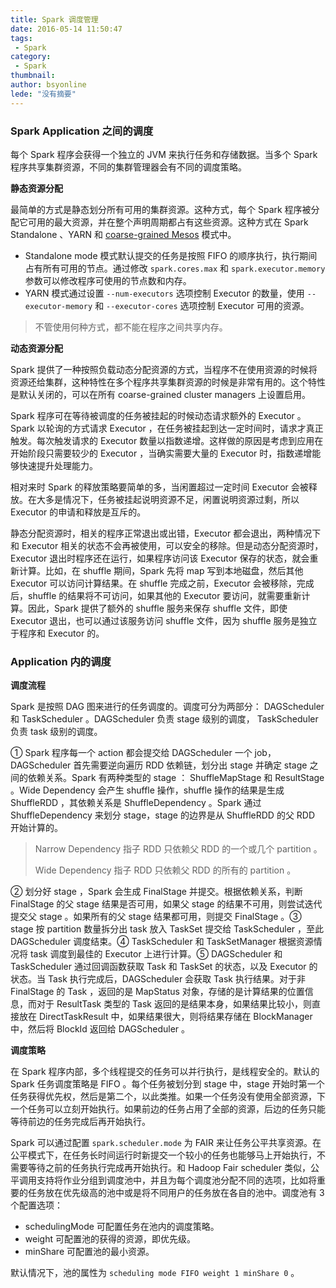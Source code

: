 ```yaml
---
title: Spark 调度管理
date: 2016-05-14 11:50:47
tags:
 - Spark
category: 
 - Spark
thumbnail: 
author: bsyonline
lede: "没有摘要"
---
```




### Spark Application 之间的调度

每个 Spark 程序会获得一个独立的 JVM 来执行任务和存储数据。当多个 Spark 程序共享集群资源，不同的集群管理器会有不同的调度策略。<!--more-->

**静态资源分配**

最简单的方式是静态划分所有可用的集群资源。这种方式，每个 Spark 程序被分配它可用的最大资源，并在整个声明周期都占有这些资源。这种方式在 Spark Standalone 、YARN 和 [coarse-grained Mesos](https://spark.apache.org/docs/1.6.3/running-on-mesos.html#mesos-run-modes) 模式中。

* Standalone mode 模式默认提交的任务是按照 FIFO 的顺序执行，执行期间占有所有可用的节点。通过修改 `spark.cores.max` 和 `spark.executor.memory` 参数可以修改程序可使用的节点数和内存。
* YARN 模式通过设置 `--num-executors` 选项控制 Executor 的数量，使用 `--executor-memory` 和 `--executor-cores` 选项控制 Executor 可用的资源。

> 不管使用何种方式，都不能在程序之间共享内存。

**动态资源分配**

Spark 提供了一种按照负载动态分配资源的方式，当程序不在使用资源的时候将资源还给集群，这种特性在多个程序共享集群资源的时候是非常有用的。这个特性是默认关闭的，可以在所有 coarse-grained cluster managers 上设置启用。

Spark 程序可在等待被调度的任务被挂起的时候动态请求额外的 Executor 。Spark 以轮询的方式请求 Executor ，在任务被挂起到达一定时间时，请求才真正触发。每次触发请求的 Executor 数量以指数递增。这样做的原因是考虑到应用在开始阶段只需要较少的 Executor ，当确实需要大量的 Executor 时，指数递增能够快速提升处理能力。

相对来时 Spark 的释放策略要简单的多，当闲置超过一定时间 Executor 会被释放。在大多是情况下，任务被挂起说明资源不足，闲置说明资源过剩，所以 Executor 的申请和释放是互斥的。

静态分配资源时，相关的程序正常退出或出错，Executor 都会退出，两种情况下和 Executor 相关的状态不会再被使用，可以安全的移除。但是动态分配资源时，Executor 退出时程序还在运行，如果程序访问该 Executor 保存的状态，就会重新计算。比如，在 shuffle 期间，Spark 先将 map 写到本地磁盘，然后其他 Executor 可以访问计算结果。在 shuffle 完成之前，Executor 会被移除，完成后，shuffle 的结果将不可访问，如果其他的 Executor 要访问，就需要重新计算。因此，Spark 提供了额外的 shuffle 服务来保存 shuffle 文件，即使 Executor 退出，也可以通过该服务访问 shuffle 文件，因为 shuffle 服务是独立于程序和 Executor 的。

### Application 内的调度

**调度流程**

Spark 是按照 DAG 图来进行的任务调度的。调度可分为两部分： DAGScheduler 和 TaskScheduler 。DAGScheduler 负责 stage 级别的调度， TaskScheduler 负责 task 级别的调度。

① Spark 程序每一个 action 都会提交给 DAGScheduler 一个 job，DAGScheduler 首先需要逆向遍历 RDD 依赖链，划分出 stage 并确定 stage 之间的依赖关系。Spark 有两种类型的 stage ： ShuffleMapStage 和 ResultStage 。Wide Dependency 会产生 shuffle 操作，shuffle 操作的结果是生成 ShuffleRDD ，其依赖关系是 ShuffleDependency 。Spark 通过 ShuffleDependency 来划分 stage，stage 的边界是从 ShuffleRDD 的父 RDD 开始计算的。

> Narrow Dependency 指子 RDD 只依赖父 RDD 的一个或几个 partition 。
>
> Wide Dependency 指子 RDD 只依赖父 RDD 的所有的 partition 。

② 划分好 stage ，Spark 会生成 FinalStage 并提交。根据依赖关系，判断 FinalStage 的父 stage 结果是否可用，如果父 stage 的结果不可用，则尝试迭代提交父 stage 。如果所有的父 stage 结果都可用，则提交 FinalStage 。③ stage 按 partition 数量拆分出 task 放入 TaskSet 提交给 TaskScheduler ，至此 DAGScheduler 调度结束。④ TaskScheduler 和 TaskSetManager 根据资源情况将 task 调度到最佳的 Executor 上进行计算。⑤ DAGScheduler 和 TaskScheduler 通过回调函数获取 Task 和 TaskSet 的状态，以及 Executor 的状态。当 Task 执行完成后，DAGScheduler 会获取 Task 执行结果。对于非 FinalStage 的 Task ，返回的是 MapStatus 对象，存储的是计算结果的位置信息，而对于 ResultTask 类型的 Task 返回的是结果本身，如果结果比较小，则直接放在 DirectTaskResult 中，如果结果很大，则将结果存储在 BlockManager 中，然后将 BlockId 返回给 DAGScheduler 。 

**调度策略**

在 Spark 程序内部，多个线程提交的任务可以并行执行，是线程安全的。默认的 Spark 任务调度策略是 FIFO 。每个任务被划分到 stage 中，stage 开始时第一个任务获得优先权，然后是第二个，以此类推。如果一个任务没有使用全部资源，下一个任务可以立刻开始执行。如果前边的任务占用了全部的资源，后边的任务只能等待前边的任务完成后再开始执行。

Spark 可以通过配置 `spark.scheduler.mode`  为 FAIR 来让任务公平共享资源。在公平模式下，在任务长时间运行时新提交一个较小的任务也能够马上开始执行，不需要等待之前的任务执行完成再开始执行。和 Hadoop Fair scheduler 类似，公平调用支持将作业分组到调度池中，并且为每个调度池分配不同的选项，比如将重要的任务放在优先级高的池中或是将不同用户的任务放在各自的池中。调度池有 3 个配置选项：

* schedulingMode 可配置任务在池内的调度策略。
* weight 可配置池的获得的资源，即优先级。
* minShare 可配置池的最小资源。

默认情况下，池的属性为 `scheduling mode FIFO weight 1 minShare 0` 。

